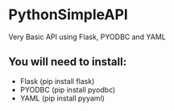 # PythonSimpleAPI
Very Basic API using Flask, PYODBC and YAML

## You will need to install:
- Flask (pip install flask)
- PYODBC (pip install pyodbc)
- YAML (pip install pyyaml)
